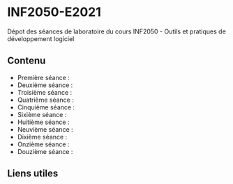 # INF2050-E2021
Dépot des séances de laboratoire du cours INF2050 - Outils et pratiques de développement logiciel

## Contenu
- Première séance : 
- Deuxième séance : 
- Troisième séance : 
- Quatrième séance : 
- Cinquième séance : 
- Sixième séance : 
- Huitième séance : 
- Neuvième séance : 
- Dixième séance : 
- Onzième séance : 
- Douzième séance : 

## Liens utiles
